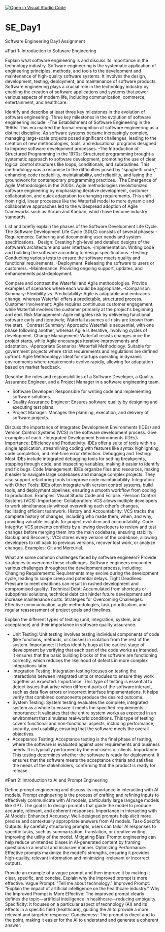[![Open in Visual Studio Code](https://classroom.github.com/assets/open-in-vscode-2e0aaae1b6195c2367325f4f02e2d04e9abb55f0b24a779b69b11b9e10269abc.svg)](https://classroom.github.com/online_ide?assignment_repo_id=15543590&assignment_repo_type=AssignmentRepo)
# SE_Day1
Software Engineering Day1 Assignment

#Part 1: Introduction to Software Engineering

Explain what software engineering is and discuss its importance in the technology industry.
Software engineering is the systematic application of engineering principles, methods, and tools to the development and maintenance of high-quality software systems. It involves the design, development, testing, deployment, and maintenance of software products.
Software engineering plays a crucial role in the technology industry by enabling the creation of software applications and systems that power various aspects of modern life, including communication, commerce, entertainment, and healthcare.

Identify and describe at least three key milestones in the evolution of software engineering.
Three key milestones in the evolution of software engineering include:
-The Establishment of Software Engineering in the 1960s: This era marked the formal recognition of software engineering as a distinct discipline. As software systems became increasingly complex, managing large-scale projects posed significant challenges, leading to the creation of new methodologies, tools, and educational programs designed to improve software development processes.
-The Introduction of Structured Programming in the 1970s: Structured programming brought a systematic approach to software development, promoting the use of clear, logical control structures like loops, conditionals, and subroutines. This methodology was a response to the difficulties posed by "spaghetti code," enhancing code readability, maintainability, and reliability, and laying the groundwork for contemporary programming practices.
-The Emergence of Agile Methodologies in the 2000s: Agile methodologies revolutionized software engineering by emphasizing iterative development, customer collaboration, and quick adaptation to changing requirements. This shift from rigid, linear processes like the Waterfall model to more dynamic and collaborative approaches led to the widespread adoption of Agile frameworks such as Scrum and Kanban, which have become industry standards.

List and briefly explain the phases of the Software Development Life Cycle.
The Software Development Life Cycle (SDLC) consists of several phases:
-Requirements: Gathering and documenting user needs and system specifications.
-Design: Creating high-level and detailed designs of the software’s architecture and user interface.
-Implementation: Writing code and building the software according to design specifications.
-Testing: Conducting various tests to ensure the software meets quality and functional requirements.
-Deployment: Releasing the software to users or customers.
-Maintenance: Providing ongoing support, updates, and enhancements post-deployment.

Compare and contrast the Waterfall and Agile methodologies. Provide examples of scenarios where each would be appropriate.
-Comparison Summary:
Flexibility vs. Predictability: Agile is adaptable and embraces change, whereas Waterfall offers a predictable, structured process.
Customer Involvement: Agile requires continuous customer engagement, while Waterfall involves the customer primarily at the project's beginning and end.
Risk Management: Agile mitigates risk by delivering functional software early and iteratively; Waterfall assumes all risks are known from the start.
-Contrast Summary:
Approach: Waterfall is sequential, with one phase following another, whereas Agile is iterative, involving cycles of development.
Change Management: Waterfall resists changes once the project starts, while Agile encourages iterative improvements and adaptation.
-Appropriate Scenarios:
Waterfall Methodology: Suitable for government projects where strict requirements and regulations are defined upfront.
Agile Methodology: Ideal for startups operating in dynamic environments where requirements evolve rapidly, allowing for adaptation based on market feedback.

Describe the roles and responsibilities of a Software Developer, a Quality Assurance Engineer, and a Project Manager in a software engineering team.
- Software Developer: Responsible for writing code and implementing software solutions.
- Quality Assurance Engineer: Ensures software quality by designing and executing test plans.
- Project Manager: Manages the planning, execution, and delivery of software projects.

Discuss the importance of Integrated Development Environments (IDEs) and Version Control Systems (VCS) in the software development process. Give examples of each.
-Integrated Development Environments (IDEs):
Importance:
Efficiency and Productivity: IDEs offer a suite of tools within a single application, streamlining coding with features like syntax highlighting, code completion, and real-time error detection.
Debugging and Testing: Most IDEs include integrated debugging tools for setting breakpoints, stepping through code, and inspecting variables, making it easier to identify and fix bugs.
Code Management: IDEs organize files and resources, making it easier to navigate large codebases and manage complex projects. They also support refactoring tools to improve code maintainability.
Integration with Other Tools: IDEs often integrate with version control systems, build tools, and deployment pipelines, ensuring a smooth workflow from coding to production.
Examples: Visual Studio Code and Eclipse.
-Version Control Systems (VCS):
Importance:
Collaboration: VCS allows multiple developers to work simultaneously without overwriting each other's changes, facilitating efficient teamwork.
History and Accountability: VCS tracks the complete history of changes, including who made them, when, and why, providing valuable insights for project evolution and accountability.
Code Integrity: VCS prevents conflicts by allowing developers to review and test changes before merging them into the main codebase, ensuring stability.
Backup and Recovery: VCS stores every version of the codebase, allowing developers to roll back to previous versions, recover lost work, or analyze changes.
Examples: Git and Mercurial.

What are some common challenges faced by software engineers? Provide strategies to overcome these challenges.
Software engineers encounter various challenges throughout the development process,
including:
Changing Requirements: Requirements may evolve during the development cycle, leading to scope creep and potential delays.
Tight Deadlines: Pressure to meet deadlines can result in rushed development and compromised quality.
Technical Debt: Accumulated from shortcuts or suboptimal solutions, technical debt can hinder future development and increase maintenance costs.
Strategies for Overcoming Challenges: Effective communication, agile methodologies, task prioritization, and regular reassessment of project goals and timelines.

Explain the different types of testing (unit, integration, system, and acceptance) and their importance in software quality assurance.
- Unit Testing: Unit testing involves testing individual components of code (like functions, methods, or classes) in isolation from the rest of the system.
Importance: It helps identify bugs at the earliest stage of development by verifying that each part of the code works as intended. It ensures that the basic building blocks of the software are functioning correctly, which reduces the likelihood of defects in more complex integrations later.
- Integration Testing: Integration testing focuses on testing the interactions between integrated units or modules to ensure they work together as expected.
Importance: This type of testing is essential to detect issues that arise when different parts of the software interact, such as data flow errors or incorrect interface implementations. It helps verify that combined components produce the desired outcome.
- System Testing: System testing evaluates the complete, integrated system as a whole to ensure it meets the specified requirements.
Importance: It validates that the entire system works as expected in an environment that simulates real-world conditions. This type of testing covers functional and non-functional aspects, including performance, security, and usability, ensuring that the software meets the overall objectives.
- Acceptance Testing: Acceptance testing is the final phase of testing, where the software is evaluated against user requirements and business needs. It is typically performed by the end-users or clients.
Importance: This testing determines whether the software is ready for deployment. It ensures that the software meets the acceptance criteria and satisfies the needs of the stakeholders, confirming that the product is ready for release.

#Part 2: Introduction to AI and Prompt Engineering


Define prompt engineering and discuss its importance in interacting with AI models.
Prompt engineering is the process of crafting and refining inputs to effectively communicate with AI models, particularly large language models like GPT. The goal is to design prompts that guide the model to produce accurate, relevant, and coherent responses.
Importance in Interacting with AI Models:
Enhanced Accuracy: Well-designed prompts help elicit more precise and contextually appropriate answers from AI models.
Task-Specific Outputs: By carefully structuring prompts, users can tailor AI responses to specific tasks, such as summarization, translation, or creative writing, improving the utility of the model.
Mitigating Bias: Prompt engineering can help reduce unintended biases in AI-generated content by framing questions in a neutral and inclusive manner.
Optimizing Performance: Effective prompts maximize the model's strengths, ensuring it provides high-quality, relevant information and minimizing irrelevant or incorrect outputs.


Provide an example of a vague prompt and then improve it by making it clear, specific, and concise. Explain why the improved prompt is more effective.
Vague Prompt:
"Tell me about technology."
Improved Prompt:
"Explain the impact of artificial intelligence on the healthcare industry."
Why the Improved Prompt is More Effective:
The improved prompt clearly defines the topic—artificial intelligence in healthcare—reducing ambiguity.
Specificity: It focuses on a particular aspect of technology (AI) and its effects in a specific field (healthcare), guiding the AI to provide a more relevant and targeted response.
Conciseness: The prompt is direct and to the point, making it easier for the AI to understand and generate a coherent answer.
